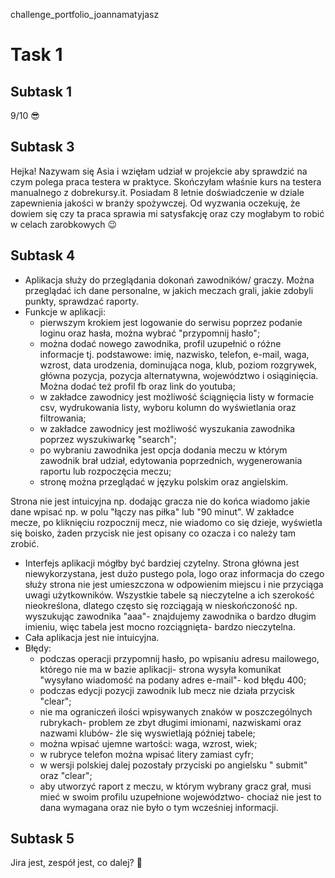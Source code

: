  challenge_portfolio_joannamatyjasz 
# Task 1
## Subtask 1
9/10 :sunglasses: 
## Subtask 3
Hejka! Nazywam się Asia i wzięłam udział w projekcie aby sprawdzić na czym polega praca testera w praktyce. Skończyłam właśnie kurs na testera manualnego z dobrekursy.it. Posiadam 8 letnie doświadczenie w dziale zapewnienia jakości w branży spożywczej. Od wyzwania oczekuję, że dowiem się czy ta praca sprawia mi satysfakcję oraz czy mogłabym to robić w celach zarobkowych :wink:
## Subtask 4
* Aplikacja służy do przeglądania dokonań zawodników/ graczy. Można przeglądać ich dane personalne, w jakich meczach grali, jakie zdobyli punkty, sprawdzać raporty. 
* Funkcje w aplikacji:
  *  pierwszym krokiem jest logowanie do serwisu poprzez podanie loginu oraz hasła, można wybrać "przypomnij hasło";
  * można dodać nowego zawodnika, profil uzupełnić o różne informacje tj. podstawowe: imię, nazwisko, telefon, e-mail, waga, wzrost, data urodzenia, dominująca noga, klub, poziom rozgrywek, główna pozycja, pozycja alternatywna, województwo i osiąginięcia. Można dodać też profil fb oraz link do youtuba;
  * w zakładce zawodnicy jest możliwość ściągnięcia listy w formacie csv, wydrukowania listy, wyboru kolumn do wyświetlania oraz filtrowania;
  * w zakładce zawodnicy jest możliwość wyszukania zawodnika poprzez wyszukiwarkę "search";
  * po wybraniu zawodnika jest opcja dodania meczu w którym zawodnik brał udział, edytowania poprzednich, wygenerowania raportu lub rozpoczęcia meczu;
  * stronę można przeglądać w języku polskim oraz angielskim.
  
 Strona nie jest intuicyjna np. dodając gracza nie do końca wiadomo jakie dane wpisać np. w polu "łączy nas piłka" lub "90 minut". W zakładce mecze, po kliknięciu rozpocznij mecz, nie wiadomo co się dzieje, wyświetla się boisko, żaden przycisk nie jest opisany co ozacza i co należy tam zrobić.
 * Interfejs aplikacji mógłby być bardziej czytelny. Strona główna jest niewykorzystana, jest dużo pustego pola, logo oraz informacja do czego służy strona nie jest umieszczona w odpowienim miejscu i nie przyciąga uwagi użytkowników. Wszystkie tabele są nieczytelne a ich szerokość nieokreślona, dlatego często się rozciągają w nieskończoność np. wyszukując zawodnika "aaa"- znajdujemy zawodnika o bardzo długim imieniu, więc tabela jest mocno rozciągnięta- bardzo nieczytelna.
 * Cała aplikacja jest nie intuicyjna.
 * Błędy:
   * podczas operacji przypomnij hasło, po wpisaniu adresu mailowego, którego nie ma w bazie aplikacji- strona wysyła komunikat "wysyłano wiadomość na podany adres e-mail"- kod błędu 400;
   * podczas edycji pozycji zawodnik lub mecz nie działa przycisk "clear";
   * nie ma ograniczeń ilości wpisywanych znaków w poszczególnych rubrykach- problem ze zbyt długimi imionami, nazwiskami oraz nazwami klubów- źle się wyswietlają później tabele;
   * można wpisać ujemne wartości: waga, wzrost, wiek;
   * w rubryce telefon można wpisać litery zamiast cyfr;
   * w wersji polskiej dalej pozostały przyciski po angielsku " submit" oraz "clear";
   * aby utworzyć raport z meczu, w którym wybrany gracz grał, musi mieć w swoim profilu uzupełnione województwo- chociaż nie jest to dana wymagana oraz nie było o tym wcześniej informacji.
   
## Subtask 5 
Jira jest, zespół jest, co dalej? :information_desk_person:
